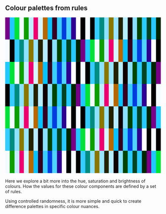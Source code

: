 ## Colour palettes from rules

![](6.png)

Here we explore a bit more into the hue, saturation and brightness of
colours. How the values for these colour components are defined by a set of rules.

Using controlled randomness, it is more simple and quick to create difference
palettes in specific colour nuances.
